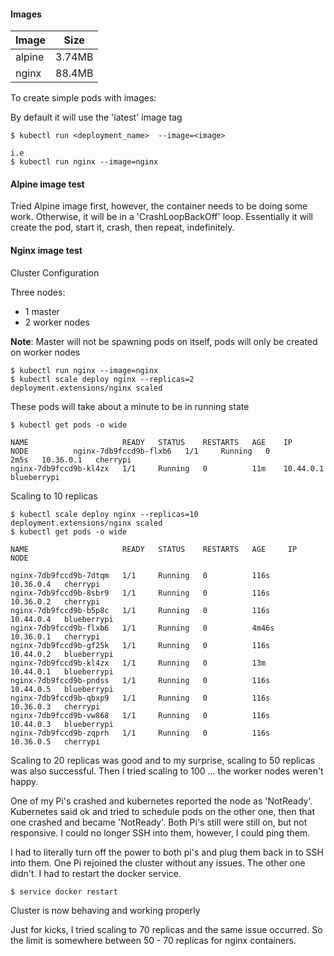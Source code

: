 #### Images

| Image  | Size   |
| ------ | ------ |
| alpine | 3.74MB |
| nginx  | 88.4MB |



To create simple pods with images:

By default it will use the 'latest' image tag

```
$ kubectl run <deployment_name>  --image=<image>

i.e
$ kubectl run nginx --image=nginx
```



#### Alpine image test

Tried Alpine image first, however, the container needs to be doing some work. Otherwise, it will be in a 'CrashLoopBackOff' loop. Essentially it will create the pod, start it, crash, then repeat, indefinitely.



#### Nginx image test

Cluster Configuration 

Three nodes:

- 1 master
- 2 worker nodes

**Note**: Master will not be spawning pods on itself, pods will only be created on worker nodes



 ```
$ kubectl run nginx --image=nginx
$ kubectl scale deploy nginx --replicas=2
deployment.extensions/nginx scaled
 ```

These pods will take about a minute to be in running state

```
$ kubectl get pods -o wide

NAME                     READY   STATUS    RESTARTS   AGE    IP          NODE          nginx-7db9fccd9b-flxb6   1/1     Running   0          2m5s   10.36.0.1   cherrypi
nginx-7db9fccd9b-kl4zx   1/1     Running   0          11m    10.44.0.1   blueberrypi
```

Scaling to 10 replicas

 ```
$ kubectl scale deploy nginx --replicas=10
deployment.extensions/nginx scaled
$ kubectl get pods -o wide

NAME                     READY   STATUS    RESTARTS   AGE     IP          NODE

nginx-7db9fccd9b-7dtqm   1/1     Running   0          116s    10.36.0.4   cherrypi
nginx-7db9fccd9b-8sbr9   1/1     Running   0          116s    10.36.0.2   cherrypi
nginx-7db9fccd9b-b5p8c   1/1     Running   0          116s    10.44.0.4   blueberrypi
nginx-7db9fccd9b-flxb6   1/1     Running   0          4m46s   10.36.0.1   cherrypi
nginx-7db9fccd9b-gf25k   1/1     Running   0          116s    10.44.0.2   blueberrypi
nginx-7db9fccd9b-kl4zx   1/1     Running   0          13m     10.44.0.1   blueberrypi
nginx-7db9fccd9b-pndss   1/1     Running   0          116s    10.44.0.5   blueberrypi
nginx-7db9fccd9b-qbxp9   1/1     Running   0          116s    10.36.0.3   cherrypi
nginx-7db9fccd9b-vw868   1/1     Running   0          116s    10.44.0.3   blueberrypi
nginx-7db9fccd9b-zqprh   1/1     Running   0          116s    10.36.0.5   cherrypi

 ```



Scaling to 20 replicas was good and to my surprise, scaling to 50 replicas was also successful. Then I tried scaling to 100 ... the worker nodes weren't happy.



One of my Pi's crashed and kubernetes reported the node as 'NotReady'. Kubernetes said ok and tried to schedule pods on the other one, then that one crashed and became 'NotReady'. Both Pi's still were still on, but not responsive. I could no longer SSH into them, however, I could ping them.



I had to literally turn off the power to both pi's and plug them back in to SSH into them. One Pi rejoined the cluster without any issues. The other one didn't. I had to restart the docker service.

```
$ service docker restart
```

Cluster is now behaving and working properly



Just for kicks, I tried scaling to 70 replicas and the same issue occurred. So the limit is somewhere between 50 - 70 replicas for nginx containers.



